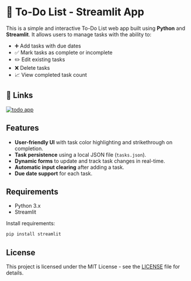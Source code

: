 # 📝 To-Do List - Streamlit App

This is a simple and interactive To-Do List web app built using **Python** and **Streamlit**. It allows users to manage tasks with the ability to:

- ➕ Add tasks with due dates
- ✅ Mark tasks as complete or incomplete
- ✏️ Edit existing tasks
- ❌ Delete tasks
- 📈 View completed task count


## 🔗 Links
[![todo app](https://img.shields.io/badge/-Streamlit-FF4B4B?style=flat&logo=streamlit&logoColor=white)](https://to-do-list-app-100.streamlit.app/)

## Features

- **User-friendly UI** with task color highlighting and strikethrough on completion.
- **Task persistence** using a local JSON file (`tasks.json`).
- **Dynamic forms** to update and track task changes in real-time.
- **Automatic input clearing** after adding a task.
- **Due date support** for each task.


## Requirements

- Python 3.x
- Streamlit

Install requirements:

```bash
pip install streamlit
```

## License
This project is licensed under the MIT License - see the [LICENSE](100_Projects/blob/main/LICENSE) file for details.
